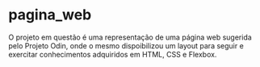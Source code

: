 # pagina_web
O projeto em questão é uma representação de uma página web sugerida pelo Projeto Odin, onde o mesmo dispoibilizou um layout para seguir e exercitar conhecimentos adquiridos em HTML, CSS e Flexbox. 
